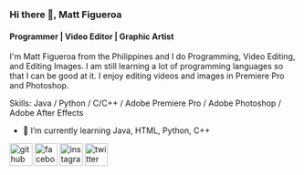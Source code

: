 ### Hi there 👋, Matt Figueroa
#### Programmer | Video Editor | Graphic Artist 

I'm Matt Figueroa from the Philippines and I do Programming, Video Editing, and Editing Images. I am still learning a lot of programming languages so that I can be good at it. I enjoy editing videos and images in Premiere Pro and Photoshop.

Skills: Java / Python / C/C++ / Adobe Premiere Pro / Adobe Photoshop / Adobe After Effects 

- 🌱 I’m currently learning Java, HTML, Python, C++ 


[<img src='https://cdn.jsdelivr.net/npm/simple-icons@3.0.1/icons/github.svg' alt='github' height='40'>](https://github.com/MattJerson)  [<img src='https://cdn.jsdelivr.net/npm/simple-icons@3.0.1/icons/facebook.svg' alt='facebook' height='40'>](https://www.facebook.com/MattJersonn)  [<img src='https://cdn.jsdelivr.net/npm/simple-icons@3.0.1/icons/instagram.svg' alt='instagram' height='40'>](https://www.instagram.com/mattjersonn/)  [<img src='https://cdn.jsdelivr.net/npm/simple-icons@3.0.1/icons/twitter.svg' alt='twitter' height='40'>](https://twitter.com/MatttJerson)  

